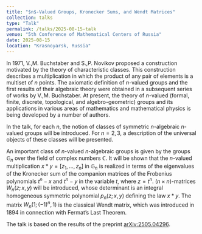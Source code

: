 ```yaml
---
title: "$n$-Valued Groups, Kronecker Sums, and Wendt Matrices"
collection: talks
type: "Talk"
permalink: /talks/2025-08-15-talk
venue: "5th Conference of Mathematical Centers of Russia"
date: 2025-08-15
location: "Krasnoyarsk, Russia"
---
```

  

In 1971, V.,M. Buchstaber and S.,P. Novikov proposed a construction motivated by the theory of characteristic classes. This construction describes a multiplication in which the product of any pair of elements is a multiset of $n$ points. The axiomatic definition of $n$-valued groups and the first results of their algebraic theory were obtained in a subsequent series of works by V.,M. Buchstaber. At present, the theory of $n$-valued (formal, finite, discrete, topological, and algebro-geometric) groups and its applications in various areas of mathematics and mathematical physics is being developed by a number of authors.

In the talk, for each $n$, the notion of classes of symmetric $n$-algebraic $n$-valued groups will be introduced. For $n = 2, 3$, a description of the universal objects of these classes will be presented.

An important class of $n$-valued $n$-algebraic groups is given by the groups $\mathbb{G}_n$ over the field of complex numbers $\mathbb{C}$. It will be shown that the $n$-valued multiplication $x * y = [z_1,\ldots,z_n]$ in $\mathbb{G}_n$ is realized in terms of the eigenvalues of the Kronecker sum of the companion matrices of the Frobenius polynomials $t^n - x$ and $t^n - y$ in the variable $t$, where $z = t^n$. $(n \times n)$-matrices $W_n(z; x,y)$ will be introduced, whose determinant is an integral homogeneous symmetric polynomial $p_n(z; x,y)$ defining the law $x*y$. The matrix $W_n(1; (-1)^n, 1)$ is the classical Wendt matrix, which was introduced in 1894 in connection with Fermat’s Last Theorem.

The talk is based on the results of the preprint [arXiv:2505.04296](https://arxiv.org/abs/2505.04296).
   
